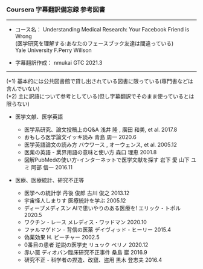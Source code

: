 ### Coursera 字幕翻訳備忘録 参考図書

***
- コース名： Understanding Medical Research: Your Facebook Friend is Wrong  
             (医学研究を理解する:あなたのフェースブック友達は間違っている)  
             Yale University F.Perry Willson  
             
- 字幕翻訳作成： nmukai GTC 2021.3
***

(*1) 基本的には公共図書館で貸し出されている図書に限っている(専門書などは含んでいない)  
(*2) 主に訳語について参考としている(但し字幕翻訳でそのまま使っているとは限らない)  


+ 医学文献、医学英語
	+ 医学系研究、論文投稿上のQ&A 浅井 隆 , 廣田 和美, et al. 2017.8
	+ おもしろ医学論文イッキ読み 青島 周一 2020.6
	+ 医学英語論文の読み方 バウワース , オーウェンス, et al. 2005.12
	+ 医薬の英語 - 業界用語の意味と使い方 森口 理恵 2001.8
	+ 図解PubMedの使い方-インターネットで医学文献を探す 岩下 愛 山下 ユミ  阿部 信一 2016.11
	
+ 医療、医療統計、研究不正等
	+ 医学への統計学 丹後 俊郎 古川 俊之 2013.12
	+ 宇宙怪人しまりす 医療統計を学ぶ 2005.12
	+ ディープメディスン AIで思いやりのある医療を! エリック・トポル 2020.5
	+ ワクチン・レース メレディス・ワッドマン  2020.10
	+ ファルマゲドン - 背信の医薬 デイヴィッド・ヒーリー  2015.4
	+ 偽薬効果 H. ビーチャー 2002.5
	+ 0番目の患者 逆説の医学史 リュック ペリノ 2020.12
	+ 赤い罠 ディオバン臨床研究不正事件 桑島 巖 2016.9
	+ 研究不正 - 科学者の捏造、改竄、盗用  黒木 登志夫 2016.4
